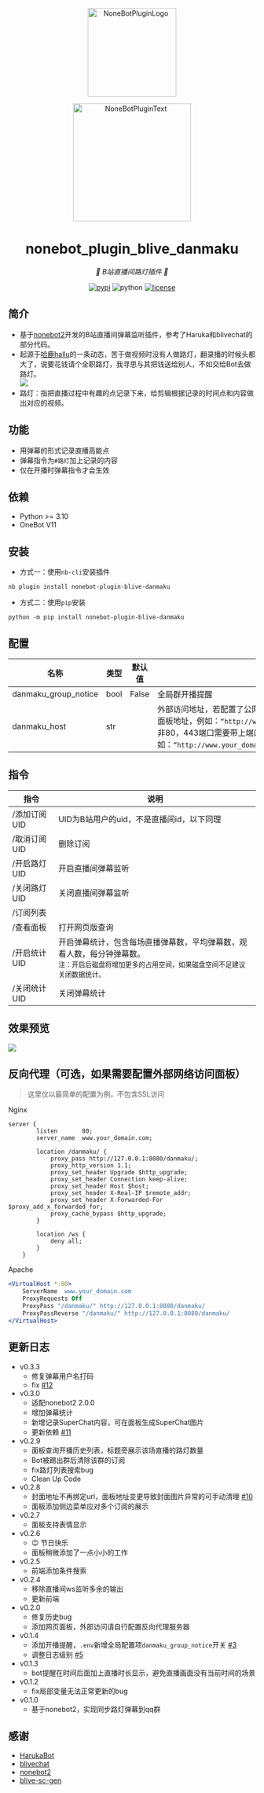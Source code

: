 <div align="center">
  <a href="https://v2.nonebot.dev/store"><img src="doc/nbp_logo.png" width="180" height="180" alt="NoneBotPluginLogo"></a>
  <br>
  <p><img src="doc/NoneBotPlugin.svg" width="240" alt="NoneBotPluginText"></p>
</div>

<div align="center">  

# nonebot_plugin_blive_danmaku  

_💫 B站直播间路灯插件 💫_ 

[![pypi](https://img.shields.io/pypi/v/nonebot-plugin-blive-danmaku.svg)](https://pypi.org/project/nonebot-plugin-blive-danmaku/)  ![python](https://img.shields.io/pypi/pyversions/nonebot-plugin-blive-danmaku)  [![license](https://img.shields.io/github/license/zangxx66/nonebot_plugin_blive_danmaku.svg)](https://raw.githubusercontent.com/zangxx66/nonebot_plugin_blive_danmaku/main/LICENSE)  

</div>  

## 简介  
- 基于[nonebot2](https://v2.nonebot.dev/)开发的B站直播间弹幕监听插件，参考了Haruka和blivechat的部分代码。  
- 起源于[哈鹿hallu](https://space.bilibili.com/3493118494116797)的一条动态，苦于做视频时没有人做路灯，翻录播的时候头都大了，说要花钱请个全职路灯，我寻思与其把钱送给别人，不如交给Bot去做路灯。  
![](/doc/screenshot1.png)
- 路灯：指把直播过程中有趣的点记录下来，给剪辑根据记录的时间点和内容做出对应的视频。

## 功能

- 用弹幕的形式记录直播高能点
- 弹幕指令为`#路灯`加上记录的内容
- 仅在开播时弹幕指令才会生效

## 依赖  

- Python >= 3.10
- OneBot V11

## 安装
- 方式一：使用`nb-cli`安装插件  
```
nb plugin install nonebot-plugin-blive-danmaku
```
- 方式二：使用`pip`安装
```
python -m pip install nonebot-plugin-blive-danmaku
```  
## 配置  

|名称|类型|默认值|描述|
|-----|-----|-----|-----|
|danmaku_group_notice|bool|False|全局群开播提醒|  
|danmaku_host|str||外部访问地址，若配置了公网访问地址请填写此项，以便bot能够发送正确的面板地址，例如：`“http://www.your_domain.com”`，`“http://192.168.0.2"`<br/>非80，443端口需要带上端口号，例如：`“http://www.your_domain.com:12450”`，`“http://192.168.0.2:12450"`|

## 指令

|指令|说明|
|------|------|
|/添加订阅 UID|UID为B站用户的uid，不是直播间id，以下同理|
|/取消订阅 UID|删除订阅|
|/开启路灯 UID|开启直播间弹幕监听|
|/关闭路灯 UID|关闭直播间弹幕监听|
|/订阅列表|| 
|/查看面板|打开网页版查询|  
|/开启统计 UID|开启弹幕统计，包含每场直播弹幕数，平均弹幕数，观看人数，每分钟弹幕数。<br/>`注：开启后磁盘将增加更多的占用空间，如果磁盘空间不足建议关闭数据统计。`|
|/关闭统计 UID|关闭弹幕统计|

## 效果预览 

![](/doc/screenshot.png)  

## 反向代理（可选，如果需要配置外部网络访问面板）  

> 这里仅以最简单的配置为例，不包含SSL访问  

Nginx  

```  nginx
server {
        listen       80;
        server_name  www.your_domain.com;

        location /danmaku/ {
            proxy_pass http://127.0.0.1:8080/danmaku/;
            proxy_http_version 1.1;
			proxy_set_header Upgrade $http_upgrade;
			proxy_set_header Connection keep-alive;
			proxy_set_header Host $host;
			proxy_set_header X-Real-IP $remote_addr;
			proxy_set_header X-Forwarded-For $proxy_add_x_forwarded_for;
			proxy_cache_bypass $http_upgrade;
        }

        location /ws {
            deny all;
        }
    }
```  

Apache  

``` apache
<VirtualHost *:80>
    ServerName  www.your_domain.com
    ProxyRequests Off
    ProxyPass "/danmaku/" http://127.0.0.1:8080/danmaku/
    ProxyPassReverse "/danmaku/" http://127.0.0.1:8080/danmaku/
</VirtualHost>
```

## 更新日志 
- v0.3.3
    - 修复弹幕用户名打码
    - fix [#12](https://github.com/zangxx66/nonebot_plugin_blive_danmaku/issues/12)
- v0.3.0
    - 适配nonebot2 2.0.0
    - 增加弹幕统计
    - 新增记录SuperChat内容，可在面板生成SuperChat图片
    - 更新依赖 [#11](https://github.com/zangxx66/nonebot_plugin_blive_danmaku/issues/11)
- v0.2.9
    - 面板查询开播历史列表，标题旁展示该场直播的路灯数量
    - Bot被踢出群后清除该群的订阅
    - fix路灯列表搜索bug
    - Clean Up Code
- v0.2.8
    - 封面地址不再绑定url，面板地址变更导致封面图片异常的可手动清理 [#10](https://github.com/zangxx66/nonebot_plugin_blive_danmaku/issues/10)
    - 面板添加侧边菜单应对多个订阅的展示
- v0.2.7
    - 面板支持表情显示
- v0.2.6
    - :wink: 节日快乐  
    - 面板稍微添加了一点小小的工作
- v0.2.5
    - 前端添加条件搜索
- v0.2.4
    - 移除直播间ws监听多余的输出
    - 更新前端
- v0.2.0
    - 修复历史bug  
    - 添加网页面板，外部访问请自行配置反向代理服务器
- v0.1.4
    - 添加开播提醒，`.env`新增全局配置项`danmaku_group_notice`开关 [#3](https://github.com/zangxx66/nonebot_plugin_blive_danmaku/issues/3)  
    - 调整日志级别 [#5](https://github.com/zangxx66/nonebot_plugin_blive_danmaku/issues/5)
- v0.1.3
    - bot提醒在时间后面加上直播时长显示，避免直播画面没有当前时间的场景
- v0.1.2
    - fix局部变量无法正常更新的bug
- v0.1.0
    - 基于nonebot2，实现同步路灯弹幕到qq群  

## 感谢
- [HarukaBot](https://github.com/SK-415/HarukaBot)
- [blivechat](https://github.com/xfgryujk/blivechat)
- [nonebot2](https://v2.nonebot.dev/)  
- [blive-sc-gen](https://github.com/FangDingli/blive-sc-gen)

